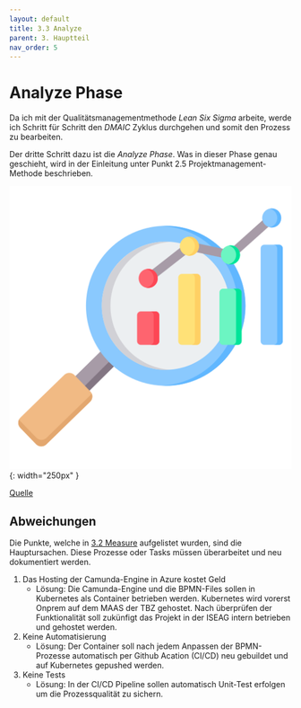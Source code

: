 ```yaml
---
layout: default
title: 3.3 Analyze
parent: 3. Hauptteil
nav_order: 5
---
```


# Analyze Phase

Da ich mit der Qualitätsmanagementmethode *Lean Six Sigma* arbeite, werde ich Schritt für Schritt den *DMAIC* Zyklus durchgehen und somit den Prozess zu bearbeiten. 

Der dritte Schritt dazu ist die *Analyze Phase*. Was in dieser Phase genau geschieht, wird in der Einleitung unter Punkt 2.5 Projektmanagement-Methode beschrieben.

![Analyze](../ressources/bilder/analysing.png){: width="250px" }

[Quelle](../Quellenverzeichnis/index.md#analyze)




## Abweichungen 

Die Punkte, welche in [3.2 Measure](3.2_Measure.md) aufgelistet wurden, sind die Hauptursachen. Diese Prozesse oder Tasks müssen überarbeitet und neu dokumentiert werden.

1. Das Hosting der Camunda-Engine in Azure kostet Geld
    - Lösung: Die Camunda-Engine und die BPMN-Files sollen in Kubernetes als Container betrieben werden. Kubernetes wird vorerst Onprem auf dem MAAS der TBZ gehostet. Nach überprüfen der Funktionalität soll zukünfigt das Projekt in der ISEAG intern betrieben und gehostet werden.
2. Keine Automatisierung
    - Lösung: Der Container soll nach jedem Anpassen der BPMN-Prozesse automatisch per Github Acation (CI/CD) neu gebuildet und auf Kubernetes gepushed werden.
3. Keine Tests
    - Lösung: In der CI/CD Pipeline sollen automatisch Unit-Test erfolgen um die Prozessqualität zu sichern.